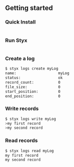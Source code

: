 Getting started
---------------

### Quick Install

```bash

```

### Run Styx

```bash

```

### Create a log
```bash
$ styx logs create myLog
name:                   myLog
status:                 ok
record_count:           0
file_size:              0
start_position:         0
end_position:           0
```

### Write records
```bash
$ styx logs write myLog
>my first record
>my second record
```

### Read records
```bash
$ styx logs read myLog
my first record
my second record
```
